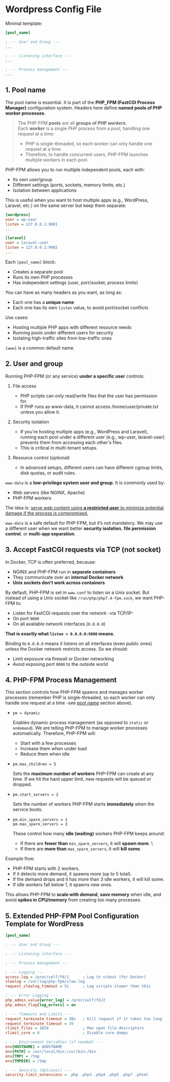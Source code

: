 # Wordpress Config File

Minimal template:

```ini
[pool_name]

; --- User and Group ---
...

; --- Listening interface ---
...

; --- Process management ---
...

```

## 1. Pool name

The pool name is essential. It is part of the **PHP_FPM (FastCGI Process Manager)** configuration system.
Headers here define **named pools of PHP worker processes**.

> The PHP-FPM **pools** are all **groups of PHP _workers_**. \
> Each **_worker_** is a single PHP process from a pool, handling one request at a time:
> - PHP is single-threaded, so each worker can only handle one request at a time.
> - Therefore, to handle concurrent users, PHP-FPM launches multiple workers in each pool.

PHP-FPM allows you to run multiple independent pools, each with:

- Its own user/group
- Different settings (ports, sockets, memory limits, etc.)
- Isolation between applications

This is useful when you want to host multiple apps (e.g., WordPress, Laravel, etc.) on the same server but keep them separate:

```ini
[wordpress]
user = wp-user
listen = 127.0.0.1:9001
...

[laravel]
user = laravel-user
listen = 127.0.0.1:9002
...
```

Each `[pool_name]` block:

- Creates a separate pool
- Runs its own PHP processes
- Has independent settings (user, port/socket, process limits)

You can have as many headers as you want, as long as:

- Each one has a **unique name**
- Each one has its own `listen` value, to avoid port/socket conflicts

Use cases:

- Hosting multiple PHP apps with different resource needs
- Running pools under different users for security
- Isolating high-traffic sites from low-traffic ones

`[www]` is a common default name.

## 2. User and group

Running PHP-FPM (or any service) **under a specific user** controls:
1. File access
    - PHP scripts can only read/write files that the user has permission for.
	- If PHP runs as www-data, it cannot access /home/user/private.txt unless you allow it.

2. Security isolation
	- If you're hosting multiple apps (e.g., WordPress and Laravel), running each pool under a different user (e.g., wp-user, laravel-user) prevents them from accessing each other's files.
	- This is critical in multi-tenant setups.

3. Resource control (optional)
	- In advanced setups, different users can have different cgroup limits, disk quotas, or audit rules.

`www-data` is a **low-privilege system user and group**.
It is commonly used by:
- Web servers (like NGINX, Apache)
- PHP-FPM workers

The idea is: <u>serve web content using **a restricted user** to minimize potential damage if the process is compromised.</u>

`www-data` is a safe default for PHP-FPM, but it’s not mandatory. We may use a different user when we want better **security isolation**, **file permission control**, or **multi-app separation**.

## 3. Accept FastCGI requests via TCP (not socket)

In Docker, TCP is often preferred, because:
- NGINX and PHP-FPM run in **separate containers**
- They communicate over an **internal Docker network**
- **Unix sockets don’t work across containers**

By default, PHP-FPM is set in `www.conf` to listen on a Unix socket. But instead of using a Unix socket like `/run/php/php7.4-fpm.sock`, we want PHP-FPM to:
- Listen for FastCGI requests over the network -via TCP/IP-
- On port `9000`
- On all available network interfaces (`0.0.0.0`)

**That is exactly what `listen = 0.0.0.0:9000` means**.

Binding to `0.0.0.0` means it listens on all interfaces (even public ones) unless the Docker network restricts access. So we should:
- Limit exposure via firewall or Docker networking
- Avoid exposing port `9000` to the outside world

## 4. PHP-FPM Process Management

This section controls how PHP-FPM spawns and manages worker processes (remember PHP is single-threaded, so each worker can only handle one request at a time -see [pool name](#https://github.com/ccg-v/inception/blob/main/DOCS/WORDPRESS_CONFIG.md#1-pool-name) section above).

- `pm = dynamic`

	Enables dynamic process management (as opposed to `static` or `ondemand`). We are telling PHP-FPM to manage worker processes automatically. Therefore, PHP-FPM will:
	+ Start with a few processes
	+ Increase them when under load
	+ Reduce them when idle

- `pm.max_children = 5`

	Sets the **maximum number of workers** PHP-FPM can create at any time. If we hit the hard upper limit, new requests will be queued or dropped.

- `pm.start_servers = 2`

	Sets the number of workers PHP-FPM starts **immediately** when the service boots.

- `pm.min_spare_servers = 1` \
  `pm.max_spare_servers = 3`

	These control how many **idle (waiting)** workers PHP-FPM keeps around:
	+ If there are **fewer than** `min_spare_servers`, it will **spawn more**. \
	+ If there are **more than** `max_spare_servers`, it will **kill some**. 

Example flow:

- PHP-FPM starts with 2 workers.
- If it detects more demand, it spawns more (up to 5 total).
- If the demand drops and it has more than 3 idle workers, it will kill some.
- If idle workers fall below 1, it spawns new ones.

This allows PHP-FPM to **scale with demand**, **save memory** when idle, and avoid **spikes in CPU/memory** from creating too many processes.

## 5. Extended PHP-FPM Pool Configuration Template for WordPress

```ini
[pool_name]

; --- User and Group ---

; --- Listening interface ---

; --- Process management ---

; --- Logging ---
access.log = /proc/self/fd/1      ; Log to stdout (for Docker)
slowlog = /var/log/php-fpm/slow.log
request_slowlog_timeout = 5s      ; Log scripts slower than this

; --- Error Logging ---
php_admin_value[error_log] = /proc/self/fd/2
php_admin_flag[log_errors] = on

; --- Timeouts and Limits ---
request_terminate_timeout = 30s   ; Kill request if it takes too long
request_terminate_timeout = 30
rlimit_files = 1024               ; Max open file descriptors
rlimit_core = 0                   ; Disable core dumps

; --- Environment Variables (if needed) ---
env[HOSTNAME] = $HOSTNAME
env[PATH] = /usr/local/bin:/usr/bin:/bin
env[TMP] = /tmp
env[TMPDIR] = /tmp

; --- Security (Optional) ---
security.limit_extensions = .php .php3 .php4 .php5 .php7 .phtml
```